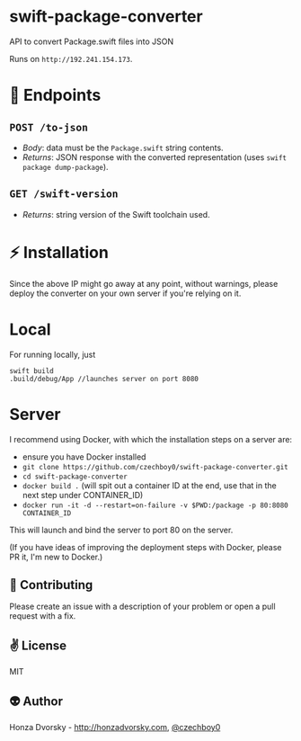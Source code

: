 # swift-package-converter
API to convert Package.swift files into JSON

Runs on `http://192.241.154.173`.

# :rocket: Endpoints

## `POST /to-json`
- *Body*: data must be the `Package.swift` string contents.
- *Returns*: JSON response with the converted representation (uses `swift package dump-package`).

## `GET /swift-version`
- *Returns*: string version of the Swift toolchain used.

# :zap: Installation

Since the above IP might go away at any point, without warnings, please deploy the converter on your own server if you're relying on it.

# Local
 For running locally, just

```
swift build
.build/debug/App //launches server on port 8080
```
# Server

I recommend using Docker, with which the installation steps on a server are:

- ensure you have Docker installed
- `git clone https://github.com/czechboy0/swift-package-converter.git`
- `cd swift-package-converter`
- `docker build .` (will spit out a container ID at the end, use that in the next step under CONTAINER_ID)
- `docker run -it -d --restart=on-failure -v $PWD:/package -p 80:8080 CONTAINER_ID`

This will launch and bind the server to port 80 on the server.

(If you have ideas of improving the deployment steps with Docker, please PR it, I'm new to Docker.)

:gift_heart: Contributing
------------
Please create an issue with a description of your problem or open a pull request with a fix.

:v: License
-------
MIT

:alien: Author
------
Honza Dvorsky - http://honzadvorsky.com, [@czechboy0](http://twitter.com/czechboy0)

